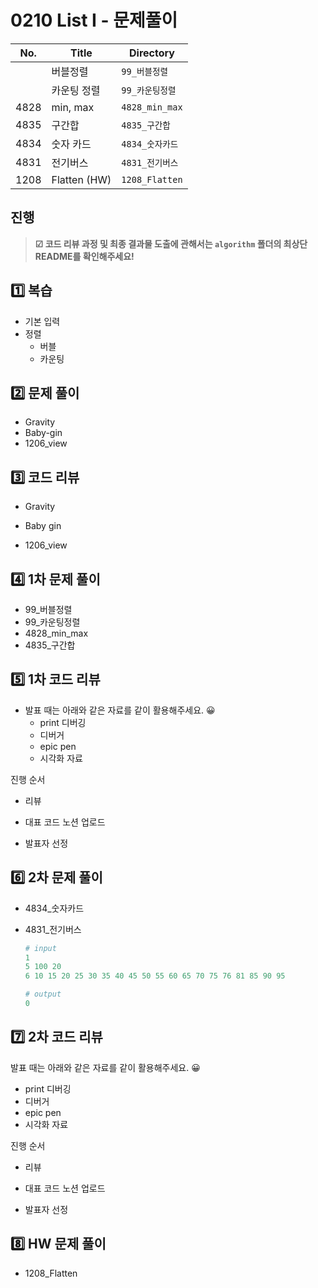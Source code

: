# 0210 List I - 문제풀이

| No.  | Title     | Directory       |
| ---- | --------- | --------------- |
|  | 버블정렬 | `99_버블정렬` |
|  | 카운팅 정렬 | `99_카운팅정렬` |
| 4828 | min, max  | `4828_min_max` |
| 4835 | 구간합    | `4835_구간합`   |
| 4834 | 숫자 카드 | `4834_숫자카드` |
| 4831 | 전기버스  | `4831_전기버스` |
| 1208 | Flatten (HW) | `1208_Flatten` |



## 진행 

> **☑ 코드 리뷰 과정 및 최종 결과물 도출에 관해서는 `algorithm` 폴더의 최상단 README를 확인해주세요!**



## 1️⃣ 복습

- 기본 입력 
- 정렬 
  - 버블
  - 카운팅



## 2️⃣ 문제 풀이

- Gravity 
- Baby-gin 
- 1206_view



## 3️⃣ 코드 리뷰

- Gravity
- Baby gin

- 1206_view



## 4️⃣ 1차 문제 풀이 

- 99_버블정렬
- 99_카운팅정렬
- 4828_min_max
- 4835_구간합



## 5️⃣ 1차 코드 리뷰

- 발표 때는 아래와 같은 자료를 같이 활용해주세요. 😀
  - print 디버깅
  - 디버거 
  - epic pen 
  - 시각화 자료 



진행 순서

- 리뷰 
- 대표 코드 노션 업로드

- 발표자 선정



## 6️⃣ 2차 문제 풀이

- 4834_숫자카드

- 4831_전기버스

  ```python
  # input
  1
  5 100 20 
  6 10 15 20 25 30 35 40 45 50 55 60 65 70 75 76 81 85 90 95
  
  # output
  0
  ```

  

## 7️⃣ 2차 코드 리뷰

발표 때는 아래와 같은 자료를 같이 활용해주세요. 😀

- print 디버깅
- 디버거 
- epic pen 
- 시각화 자료 



진행 순서

- 리뷰 
- 대표 코드 노션 업로드

- 발표자 선정



## 8️⃣ HW 문제 풀이

- 1208_Flatten
